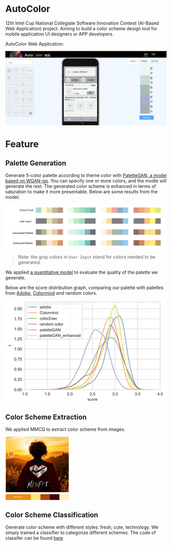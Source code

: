 # AutoColor
12th Intel Cup National Collegiate Software Innovation Contest (AI-Based Web Application) project. Aiming to build a color scheme design tool for mobile application UI designers or APP developers.

AutoColor Web Application:

![AutoColor Web Application](./images/AutoColor.jpg)

# Feature
## Palette Generation
Generate 5-color palette according to theme color with [PaletteGAN, a model based on WGAN-gp](https://github.com/e-yi/autoColor_model). You can specify one or more colors, and the modle will generate the rest. The generated color scheme is enhanced in terms of saturation to make it more presentable.
Below are some results from the model.

![Results from GAN models, few palettes](./images/palettes.png)
> Note: the gray colors in `User Input` stand for colors needed to be generated.

We applied [a quantitative model](https://www.dgp.toronto.edu/~donovan/color/colorcomp.pdf) to evaluate the quality of the palette we generate.

Below are the score distribution graph, comparing our palette with palettes from [Adobe](https://color.adobe.com/zh/create), [Colormind](http://colormind.io/) and random colors.

![score distribution graph](./images/score-distribution.jpg)
## Color Scheme Extraction
We applied MMCQ to extract color scheme from images.

<img src="./images/extract.png" style="width:200px;height:200px"/>

## Color Scheme Classification
Generate color scheme with different styles: fresh, cute, technology. We simply trained a classifier to categorize different schemes. The code of classifer can be found [here](https://github.com/Ti-tanium/Color-Scheme-Style-Classifier)
